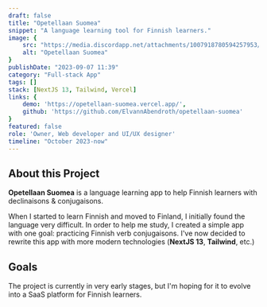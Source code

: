 ```yaml
---
draft: false
title: "Opetellaan Suomea"
snippet: "A language learning tool for Finnish learners."
image: {
    src: "https://media.discordapp.net/attachments/1007918780594257953/1197996923458691102/opetellaan-suomea.jpg?ex=65bd4c94&is=65aad794&hm=ea27200ebade70ed9dae60c66c8506dbf782a9e55ee7796517113ea8acd72893&=&format=webp&width=1194&height=671",
    alt: "Opetellaan Suomea"
}
publishDate: "2023-09-07 11:39"
category: "Full-stack App"
tags: []
stack: [NextJS 13, Tailwind, Vercel]
links: {
    demo: 'https://opetellaan-suomea.vercel.app/',
    github: 'https://github.com/ElvannAbendroth/opetellaan-suomea'
}
featured: false
role: 'Owner, Web developer and UI/UX designer'
timeline: "October 2023-now"
---
```


## About this Project

**Opetellaan Suomea** is a language learning app to help Finnish learners with declinaisons & conjugaisons.

When I started to learn Finnish and moved to Finland, I initially found the language very difficult.  In order to help me study, I created a simple app with one goal: practicing Finnish verb conjugaisons. I've now decided to rewrite this app with more modern technologies (**NextJS 13**, **Tailwind**, etc.)

## Goals
 
The project is currently in very early stages, but I'm hoping for it to evolve into a SaaS platform for Finnish learners.
